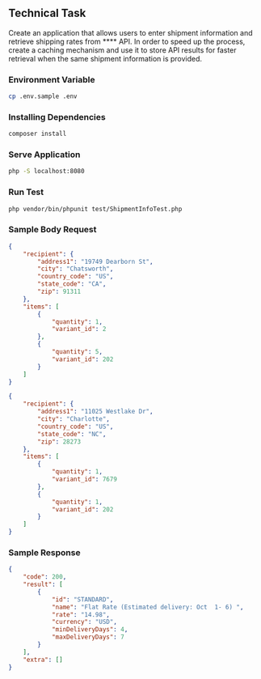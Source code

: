 ## Technical Task
Create an application that allows users to enter shipment information and retrieve shipping rates
from **** API. In order to speed up the process, create a caching mechanism and use it to
store API results for faster retrieval when the same shipment information is provided.

### Environment Variable
```bash
cp .env.sample .env
```

### Installing Dependencies
```bash
composer install
```

### Serve Application
```bash
php -S localhost:8080
```

### Run Test
```bash
php vendor/bin/phpunit test/ShipmentInfoTest.php
```

### Sample Body Request
```json
{
    "recipient": {
        "address1": "19749 Dearborn St",
        "city": "Chatsworth",
        "country_code": "US",
        "state_code": "CA",
        "zip": 91311
    },
    "items": [
        {
            "quantity": 1,
            "variant_id": 2
        },
        {
            "quantity": 5,
            "variant_id": 202
        }
    ]
}
```

```json
{
    "recipient": {
        "address1": "11025 Westlake Dr",
        "city": "Charlotte",
        "country_code": "US",
        "state_code": "NC",
        "zip": 28273
    },
    "items": [
        {
            "quantity": 1,
            "variant_id": 7679
        },
        {
            "quantity": 1,
            "variant_id": 202
        }
    ]
}
```

### Sample Response
```json
{
    "code": 200,
    "result": [
        {
            "id": "STANDARD",
            "name": "Flat Rate (Estimated delivery: Oct  1- 6) ",
            "rate": "14.98",
            "currency": "USD",
            "minDeliveryDays": 4,
            "maxDeliveryDays": 7
        }
    ],
    "extra": []
}
```